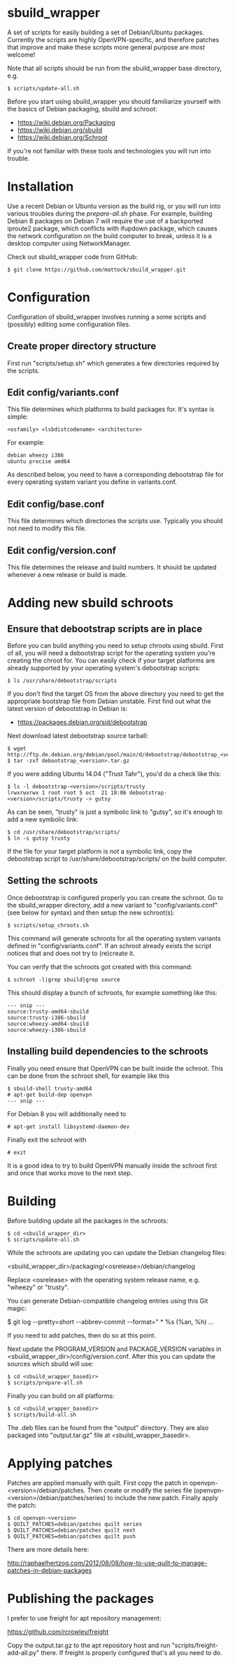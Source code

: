 sbuild_wrapper
==============

A set of scripts for easily building a set of Debian/Ubuntu packages. Currently
the scripts are highly OpenVPN-specific, and therefore patches that improve and
make these scripts more general purpose are _most_ welcome!

Note that all scripts should be run from the sbuild_wrapper base directory, e.g.

    $ scripts/update-all.sh

Before you start using sbuild_wrapper you should familiarize yourself with the 
basics of Debian packaging, sbuild and schroot:

* https://wiki.debian.org/Packaging
* https://wiki.debian.org/sbuild
* https://wiki.debian.org/Schroot

If you're not familiar with these tools and technologies you will run into 
trouble.

Installation
============

Use a recent Debian or Ubuntu version as the build rig, or you will run into 
various troubles during the _prepare-all.sh_ phase. For example, building Debian 
8 packages on Debian 7 will require the use of a backported iproute2 package, 
which conflicts with ifupdown package, which causes the network configuration on 
the build computer to break, unless it is a desktop computer using 
NetworkManager.

Check out sbuild_wrapper code from GitHub:

    $ git clone https://github.com/mattock/sbuild_wrapper.git

Configuration
=============

Configuration of sbuild_wrapper involves running a some scripts and (possibly) 
editing some configuration files.

Create proper directory structure
---------------------------------

First run "scripts/setup.sh" which generates a few directories required by the 
scripts.

Edit config/variants.conf
-------------------------

This file determines which platforms to build packages for. It's syntax is 
simple:

    <osfamily> <lsbdistcodename> <architecture>

For example:

    debian wheezy i386
    ubuntu precise amd64

As described below, you need to have a corresponding debootstrap file for every 
operating system variant you define in variants.conf.

Edit config/base.conf
---------------------

This file determines which directories the scripts use. Typically you should not 
need to modify this file.

Edit config/version.conf
------------------------

This file determines the release and build numbers. It should be updated 
whenever a new release or build is made.

Adding new sbuild schroots
==========================

Ensure that debootstrap scripts are in place
--------------------------------------------

Before you can build anything you need to setup chroots using sbuild. First of 
all, you will need a debootstrap script for the operating system you're creating 
the chroot for. You can easily check if your target platforms are already 
supported by your operating system's debootstrap scripts:

    $ ls /usr/share/debootstrap/scripts

If you don't find the target OS from the above directory you need to get the 
appropriate bootstrap file from Debian unstable. First find out what the latest 
version of debootstrap in Debian is:

* <https://packages.debian.org/sid/debootstrap>

Next download latest debootstrap source tarball:

    $ wget http://ftp.de.debian.org/debian/pool/main/d/debootstrap/debootstrap_<version>.tar.gz
    $ tar -zxf debootstrap_<version>.tar.gz

If you were adding Ubuntu 14.04 ("Trust Tahr"), you'd do a check like this:

    $ ls -l debootstrap-<version>/scripts/trusty
    lrwxrwxrwx 1 root root 5 oct  21 18:06 debootstrap-<version>/scripts/trusty -> gutsy

As can be seen, "trusty" is just a symbolic link to "gutsy", so it's enough to 
add a new symbolic link:

    $ cd /usr/share/debootstrap/scripts/
    $ ln -s gutsy trusty

If the file for your target platform is _not_ a symbolic link, copy the 
debootstrap script to /usr/share/debootstrap/scripts/ on the build computer.

Setting the schroots
--------------------

Once debootstrap is configured properly you can create the schroot. Go to the 
sbuild_wrapper directory, add a new variant to "config/variants.conf" (see below 
for syntax) and then setup the new schroot(s):

    $ scripts/setup_chroots.sh

This command will generate schroots for all the operating system variants 
defined in "config/variants.conf". If an schroot already exists the script 
notices that and does not try to (re)create it.

You can verify that the schroots got created with this command:

    $ schroot -l|grep sbuild|grep source

This should display a bunch of schroots, for example something like this:

    --- snip ---
    source:trusty-amd64-sbuild
    source:trusty-i386-sbuild
    source:wheezy-amd64-sbuild
    source:wheezy-i386-sbuild

Installing build dependencies to the schroots
---------------------------------------------

Finally you need ensure that OpenVPN can be built inside the schroot. This can 
be done from the schroot shell, for example like this

    $ sbuild-shell trusty-amd64
    # apt-get build-dep openvpn
    --- snip ---

For Debian 8 you will additionally need to

    # apt-get install libsystemd-daemon-dev

Finally exit the schroot with

    # exit

It is a good idea to try to build OpenVPN manually inside the schroot first and 
once that works move to the next step.

Building
========

Before building update all the packages in the schroots:

    $ cd <sbuild_wrapper_dir>
    $ scripts/update-all.sh

While the schroots are updating you can update the Debian changelog files:

\<sbuild_wrapper_dir\>/packaging/\<osrelease\>/debian/changelog

Replace \<osrelease\> with the operating system release name, e.g. "wheezy" or
"trusty".

You can generate Debian-compatible changelog entries using this Git magic:

$ git log --pretty=short --abbrev-commit --format="  * %s (%an, %h) <old>...<new>

If you need to add patches, then do so at this point.

Next update the PROGRAM_VERSION and PACKAGE_VERSION variables in 
\<sbuild_wrapper_dir\>/config/version.conf. After this you can update
the sources which sbuild will use:

    $ cd <sbuild_wrapper_basedir>
    $ scripts/prepare-all.sh

Finally you can build on all platforms:

    $ cd <sbuild_wrapper_basedir>
    $ scripts/build-all.sh

The .deb files can be found from the "output" directory. They are also packaged 
into "output.tar.gz" file at \<sbuild_wrapper_basedir\>.

Applying patches
================

Patches are applied manually with quilt. First copy the patch in 
openvpn-\<version\>/debian/patches. Then create or modify the series file 
(openvpn-\<version\>/debian/patches/series) to include the new patch. Finally 
apply the patch:

    $ cd openvpn-<version>
    $ QUILT_PATCHES=debian/patches quilt series
    $ QUILT_PATCHES=debian/patches quilt next
    $ QUILT_PATCHES=debian/patches quilt push

There are more details here:

<http://raphaelhertzog.com/2012/08/08/how-to-use-quilt-to-manage-patches-in-debian-packages>

Publishing the packages
=======================

I prefer to use freight for apt repository management:

<https://github.com/rcrowley/freight>

Copy the output.tar.gz to the apt repository host and run 
"scripts/freight-add-all.py" there. If freight is properly configured that's all 
you need to do.

